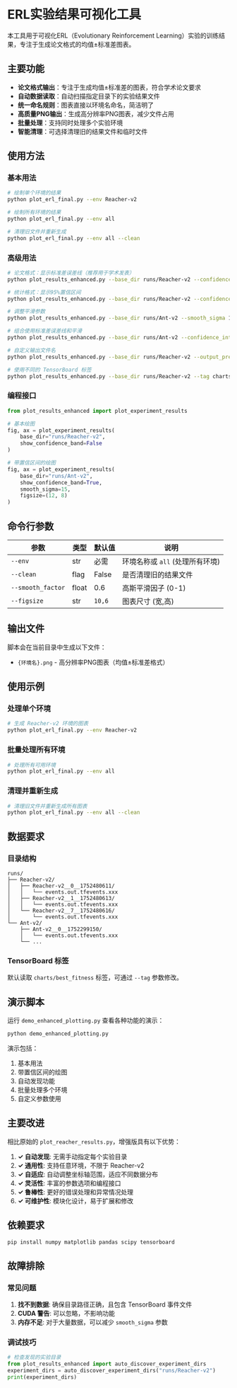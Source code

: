 # ERL实验结果可视化工具

本工具用于可视化ERL（Evolutionary Reinforcement Learning）实验的训练结果，专注于生成论文格式的均值±标准差图表。

## 主要功能

- **论文格式输出**：专注于生成均值±标准差的图表，符合学术论文要求
- **自动数据读取**：自动扫描指定目录下的实验结果文件
- **统一命名规则**：图表直接以环境名命名，简洁明了
- **高质量PNG输出**：生成高分辨率PNG图表，减少文件占用
- **批量处理**：支持同时处理多个实验环境
- **智能清理**：可选择清理旧的结果文件和临时文件

## 使用方法

### 基本用法

```bash
# 绘制单个环境的结果
python plot_erl_final.py --env Reacher-v2

# 绘制所有环境的结果
python plot_erl_final.py --env all

# 清理旧文件并重新生成
python plot_erl_final.py --env all --clean
```

### 高级用法

```bash
# 论文格式：显示标准差误差线（推荐用于学术发表）
python plot_results_enhanced.py --base_dir runs/Reacher-v2 --confidence_interval --error_type std

# 统计格式：显示95%置信区间
python plot_results_enhanced.py --base_dir runs/Reacher-v2 --confidence_interval --error_type ci

# 调整平滑参数
python plot_results_enhanced.py --base_dir runs/Ant-v2 --smooth_sigma 15

# 组合使用标准差误差线和平滑
python plot_results_enhanced.py --base_dir runs/Ant-v2 --confidence_interval --error_type std --smooth_sigma 20

# 自定义输出文件名
python plot_results_enhanced.py --base_dir runs/Reacher-v2 --output_prefix my_reacher_results

# 使用不同的 TensorBoard 标签
python plot_results_enhanced.py --base_dir runs/Reacher-v2 --tag charts/episodic_return
```

### 编程接口

```python
from plot_results_enhanced import plot_experiment_results

# 基本绘图
fig, ax = plot_experiment_results(
    base_dir="runs/Reacher-v2",
    show_confidence_band=False
)

# 带置信区间的绘图
fig, ax = plot_experiment_results(
    base_dir="runs/Ant-v2",
    show_confidence_band=True,
    smooth_sigma=15,
    figsize=(12, 8)
)
```

## 命令行参数

| 参数 | 类型 | 默认值 | 说明 |
|------|------|--------|------|
| `--env` | str | 必需 | 环境名称或 `all` (处理所有环境) |
| `--clean` | flag | False | 是否清理旧的结果文件 |
| `--smooth_factor` | float | 0.6 | 高斯平滑因子 (0-1) |
| `--figsize` | str | `10,6` | 图表尺寸 (宽,高) |

## 输出文件

脚本会在当前目录中生成以下文件：

- `{环境名}.png` - 高分辨率PNG图表（均值±标准差格式）

## 使用示例

### 处理单个环境
```bash
# 生成 Reacher-v2 环境的图表
python plot_erl_final.py --env Reacher-v2
```

### 批量处理所有环境
```bash
# 处理所有可用环境
python plot_erl_final.py --env all
```

### 清理并重新生成
```bash
# 清理旧文件并重新生成所有图表
python plot_erl_final.py --env all --clean
```

## 数据要求

### 目录结构
```
runs/
├── Reacher-v2/
│   ├── Reacher-v2__0__1752480611/
│   │   └── events.out.tfevents.xxx
│   ├── Reacher-v2__1__1752480613/
│   │   └── events.out.tfevents.xxx
│   └── Reacher-v2__7__1752480616/
│       └── events.out.tfevents.xxx
└── Ant-v2/
    ├── Ant-v2__0__1752299150/
    │   └── events.out.tfevents.xxx
    └── ...
```

### TensorBoard 标签
默认读取 `charts/best_fitness` 标签，可通过 `--tag` 参数修改。

## 演示脚本

运行 `demo_enhanced_plotting.py` 查看各种功能的演示：

```bash
python demo_enhanced_plotting.py
```

演示包括：
1. 基本用法
2. 带置信区间的绘图
3. 自动发现功能
4. 批量处理多个环境
5. 自定义参数使用

## 主要改进

相比原始的 `plot_reacher_results.py`，增强版具有以下优势：

1. **✓ 自动发现**: 无需手动指定每个实验目录
2. **✓ 通用性**: 支持任意环境，不限于 Reacher-v2
3. **✓ 自适应**: 自动调整坐标轴范围，适应不同数据分布
4. **✓ 灵活性**: 丰富的参数选项和编程接口
5. **✓ 鲁棒性**: 更好的错误处理和异常情况处理
6. **✓ 可维护性**: 模块化设计，易于扩展和修改

## 依赖要求

```bash
pip install numpy matplotlib pandas scipy tensorboard
```

## 故障排除

### 常见问题

1. **找不到数据**: 确保目录路径正确，且包含 TensorBoard 事件文件
2. **CUDA 警告**: 可以忽略，不影响功能
3. **内存不足**: 对于大量数据，可以减少 `smooth_sigma` 参数

### 调试技巧

```python
# 检查发现的实验目录
from plot_results_enhanced import auto_discover_experiment_dirs
experiment_dirs = auto_discover_experiment_dirs("runs/Reacher-v2")
print(experiment_dirs)
```